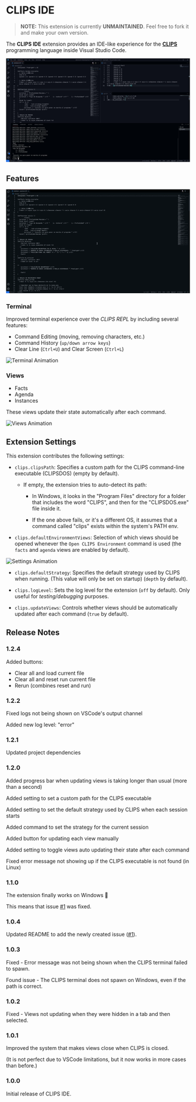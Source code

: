 # CLIPS IDE

> **NOTE:** This extension is currently **UNMAINTAINED**. Feel free to fork it and make your own version.

The **CLIPS IDE** extension provides an IDE-like experience for the [**CLIPS**](http://www.clipsrules.net/) programming language inside Visual Studio Code.

![Screenshot](media/vscode-clips-ide.png)

## Features

![Open Animation](media/clips-open-env.gif)

### Terminal

Improved terminal experience over the _CLIPS REPL_ by including several features:

- Command Editing (moving, removing characters, etc.)
- Command History (`up/down arrow keys`)
- Clear Line (`Ctrl+U`) and Clear Screen (`Ctrl+L`)

![Terminal Animation](media/clips-terminal.gif)

### Views

- Facts
- Agenda
- Instances

These views update their state automatically after each command.

![Views Animation](media/clips-views.gif)

## Extension Settings

This extension contributes the following settings:

- `clips.clipsPath`: Specifies a custom path for the CLIPS command-line executable (CLIPSDOS) (empty by default).

  - If empty, the extension tries to auto-detect its path:

    - In Windows, it looks in the "Program Files" directory for a folder that includes the word "CLIPS", and then for the "CLIPSDOS.exe" file inside it.

    - If the one above fails, or it's a different OS, it assumes that a command called "clips" exists within the system's PATH env.

- `clips.defaultEnvironmentViews`: Selection of which views should be opened whenever the `Open CLIPS Environment` command is used (the `facts` and `agenda` views are enabled by default).

![Settings Animation](media/clips-settings.gif)

- `clips.defaultStrategy`: Specifies the default strategy used by CLIPS when running. (This value will only be set on startup) (`depth` by default).

- `clips.logLevel`: Sets the log level for the extension (`off` by default). Only useful for _testing/debugging_ purposes.

- `clips.updateViews`: Controls whether views should be automatically updated after each command (`true` by default).

## Release Notes

### 1.2.4

Added buttons:
- Clear all and load current file
- Clear all and reset run current file
- Rerun (combines reset and run)

### 1.2.2

Fixed logs not being shown on VSCode's output channel

Added new log level: "error"

### 1.2.1

Updated project dependencies

### 1.2.0

Added progress bar when updating views is taking longer than usual (more than a second)

Added setting to set a custom path for the CLIPS executable

Added setting to set the default strategy used by CLIPS when each session starts

Added command to set the strategy for the current session

Added button for updating each view manually

Added setting to toggle views auto updating their state after each command

Fixed error message not showing up if the CLIPS executable is not found (in Linux)

### 1.1.0

The extension finally works on Windows :tada:

This means that issue [#1](https://github.com/algono/clips-ide-vscode/issues/1) was fixed.

### 1.0.4

Updated README to add the newly created issue ([#1](https://github.com/algono/clips-ide-vscode/issues/1)).

### 1.0.3

Fixed - Error message was not being shown when the CLIPS terminal failed to spawn.

Found issue - The CLIPS terminal does not spawn on Windows, even if the path is correct.

### 1.0.2

Fixed - Views not updating when they were hidden in a tab and then selected.

### 1.0.1

Improved the system that makes views close when CLIPS is closed.

(It is not perfect due to VSCode limitations, but it now works in more cases than before.)

### 1.0.0

Initial release of CLIPS IDE.
